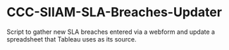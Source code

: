# CCC-SIIAM-SLA-Breaches-Updater
Script to gather new SLA breaches entered via a webform and update a spreadsheet that Tableau uses as its source.
